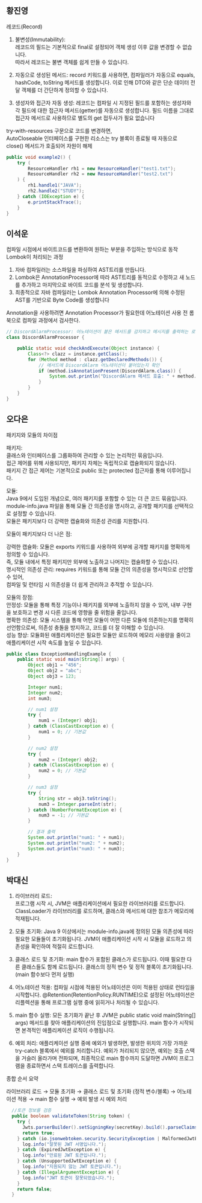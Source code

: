 
## 황진영
레코드(Record)


1.	불변성(Immutability):  
    레코드의 필드는 기본적으로 final로 설정되어 객체 생성 이후 값을 변경할 수 없습니다.  
    따라서 레코드는 불변 객체를 쉽게 만들 수 있습니다.
 
2.	자동으로 생성된 메서드:
    record 키워드를 사용하면, 컴파일러가 자동으로 equals, hashCode, toString 메서드를 생성합니다.
  	이로 인해 DTO와 같은 단순 데이터 전달 객체를 더 간단하게 정의할 수 있습니다.
  
4.	생성자와 접근자 자동 생성:
    레코드는 컴파일 시 지정된 필드를 포함하는 생성자와 각 필드에 대한 접근자 메서드(getter)를 자동으로 생성합니다.
  	필드 이름을 그대로 접근자 메서드로 사용하므로 별도의 get 접두사가 필요 없습니다



try-with-resources 구문으로 코드를 변경하면,   
AutoCloseable 인터페이스를 구현한 리소스는 try 블록이 종료될 때 자동으로 close() 메서드가 호출되어 자원이 해제

```java
public void example2() {
    try (
        ResourceHandler rh1 = new ResourceHandler("test1.txt");
        ResourceHandler rh2 = new ResourceHandler("test2.txt")
    ) {
        rh1.handle1("JAVA");
        rh2.handle2("STUDY");
    } catch (IOException e) {
        e.printStackTrace();
    }
}
```

## 이석운
컴파일 시점에서 바이트코드를 변환하여 원하는 부분을 주입하는 방식으로 동작  
Lombok이 처리되는 과정  
1. 자바 컴파일러는 소스파일을 파싱하여 AST트리를 만듭니다.  
2. Lombok은 AnnotationProcessor에 따라 AST트리를 동적으로 수정하고 새 노드를 추가하고 마지막으로 바이트 코드를 분석 및 생성합니다.  
3. 최종적으로 자바 컴파일러는 Lombok Annotation Processor에 의해 수정된 AST를 기반으로 Byte Code를 생성합니다

Annotation을 사용하려면 Annotation Processor가 필요한데 어노테이션 사용 전 롬북으로 컴파일 과정에서 검사한다.

``` java
// DiscordAlarmProcessor: 어노테이션이 붙은 메서드를 감지하고 메시지를 출력하는 로직
class DiscordAlarmProcessor {

    public static void checkAndExecute(Object instance) {
        Class<?> clazz = instance.getClass();
        for (Method method : clazz.getDeclaredMethods()) {
            // 메서드에 DiscordAlarm 어노테이션이 붙어있는지 확인
            if (method.isAnnotationPresent(DiscordAlarm.class)) {
                System.out.println("DiscordAlarm 메서드 호출: " + method.getName());
            }
        }
    }
}
```

## 오다은
패키지와 모듈의 차이점

패키지:  
클래스와 인터페이스를 그룹화하여 관리할 수 있는 논리적인 묶음입니다.  
접근 제어를 위해 사용되지만, 패키지 자체는 독립적으로 캡슐화되지 않습니다.  
패키지 간 접근 제어는 기본적으로 public 또는 protected 접근자를 통해 이루어집니다.  

모듈:  
Java 9에서 도입된 개념으로, 여러 패키지를 포함할 수 있는 더 큰 코드 묶음입니다.  
module-info.java 파일을 통해 모듈 간 의존성을 명시하고, 공개할 패키지를 선택적으로 설정할 수 있습니다.  
모듈은 패키지보다 더 강력한 캡슐화와 의존성 관리를 지원합니다.  

모듈이 패키지보다 더 나은 점:  

강력한 캡슐화: 모듈은 exports 키워드를 사용하여 외부에 공개할 패키지를 명확하게 정의할 수 있습니다.  
즉, 모듈 내에서 특정 패키지만 외부에 노출하고 나머지는 캡슐화할 수 있습니다.  
명시적인 의존성 관리: requires 키워드를 통해 모듈 간의 의존성을 명시적으로 선언할 수 있어,  
컴파일 및 런타임 시 의존성을 더 쉽게 관리하고 추적할 수 있습니다.  

모듈의 장점:  
안정성: 모듈을 통해 특정 기능이나 패키지를 외부에 노출하지 않을 수 있어, 내부 구현을 보호하고 변경 시 다른 코드에 영향을 줄 위험을 줄입니다.  
명확한 의존성: 모듈 시스템을 통해 어떤 모듈이 어떤 다른 모듈에 의존하는지를 명확히 선언함으로써, 의존성 충돌을 방지하고, 코드를 더 잘 이해할 수 있습니다.  
성능 향상: 모듈화된 애플리케이션은 필요한 모듈만 로드하여 메모리 사용량을 줄이고 애플리케이션 시작 속도를 높일 수 있습니다.  

``` java
public class ExceptionHandlingExample {
    public static void main(String[] args) {
        Object obj1 = "456";
        Object obj2 = "abc";
        Object obj3 = 123;

        Integer num1;
        Integer num2;
        int num3;

        // num1 설정
        try {
            num1 = (Integer) obj1;
        } catch (ClassCastException e) {
            num1 = 0; // 기본값
        }

        // num2 설정
        try {
            num2 = (Integer) obj2;
        } catch (ClassCastException e) {
            num2 = 0; // 기본값
        }

        // num3 설정
        try {
            String str = obj3.toString();
            num3 = Integer.parseInt(str);
        } catch (NumberFormatException e) {
            num3 = -1; // 기본값
        }

        // 결과 출력
        System.out.println("num1: " + num1);
        System.out.println("num2: " + num2);
        System.out.println("num3: " + num3);
    }
}
```

## 박대신
1.	라이브러리 로드:  
프로그램 시작 시, JVM은 애플리케이션에서 필요한 라이브러리를 로드합니다.
ClassLoader가 라이브러리를 로드하며, 클래스와 메서드에 대한 참조가 메모리에 적재됩니다.

2.	모듈 초기화:
Java 9 이상에서는 module-info.java에 정의된 모듈 의존성에 따라 필요한 모듈들이 초기화됩니다.
JVM이 애플리케이션 시작 시 모듈을 로드하고 의존성을 확인하여 적절히 로드합니다.

3.	클래스 로드 및 초기화:
main 함수가 포함된 클래스가 로드됩니다. 이때 필요한 다른 클래스들도 함께 로드됩니다.
클래스의 정적 변수 및 정적 블록이 초기화됩니다. (main 함수보다 먼저 실행)

4.	어노테이션 적용:
컴파일 시점에 적용된 어노테이션은 이미 적용된 상태로 런타임을 시작합니다.
@Retention(RetentionPolicy.RUNTIME)으로 설정된 어노테이션은 리플렉션을 통해 프로그램 실행 중에 읽히거나 처리될 수 있습니다.

5.	main 함수 실행:
모든 초기화가 끝난 후 JVM은 public static void main(String[] args) 메서드를 찾아 애플리케이션의 진입점으로 실행합니다.
main 함수가 시작되면 본격적인 애플리케이션 로직이 수행됩니다.

6.	예외 처리:
애플리케이션 실행 중에 예외가 발생하면, 발생한 위치의 가장 가까운 try-catch 블록에서 예외를 처리합니다.
예외가 처리되지 않으면, 예외는 호출 스택을 거슬러 올라가며 전파되며, 최종적으로 main 함수까지 도달하면 JVM이 프로그램을 종료하면서 스택 트레이스를 출력합니다.

종합 순서 요약

라이브러리 로드 → 모듈 초기화 → 클래스 로드 및 초기화 (정적 변수/블록) → 어노테이션 적용 → main 함수 실행 → 예외 발생 시 예외 처리

``` java
  //토큰 정보를 검증
  public boolean validateToken(String token) {
    try {
      Jwts.parserBuilder().setSigningKey(secretKey).build().parseClaimsJws(token);
      return true;
    } catch (io.jsonwebtoken.security.SecurityException | MalformedJwtException e) {
      log.info("잘못된 JWT 서명입니다.");
    } catch (ExpiredJwtException e) {
      log.info("만료된 JWT 토큰입니다.");
    } catch (UnsupportedJwtException e) {
      log.info("지원되지 않는 JWT 토큰입니다.");
    } catch (IllegalArgumentException e) {
      log.info("JWT 토큰이 잘못되었습니다.");
    }
    return false;
  }
```
